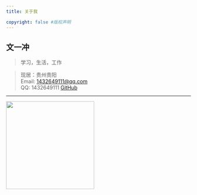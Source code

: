 ```yaml
---
title: 关于我

copyright: false #版权声明
---
```


## 文一冲

 > 学习，生活，工作

 > 现居：贵州贵阳  
 Email: 1432649111@qq.com  
 QQ: 1432649111     [GitHub](https://github.com/WYCisme)

---
<img src="https://gitee.com/wycisme/imageBed/raw/master/img/生活照.jpg" width=240/>